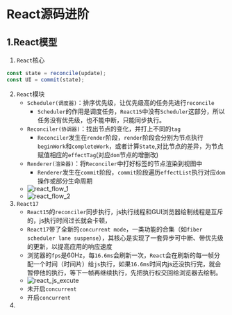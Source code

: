 # React源码进阶
## 1.React模型
1. `React`核心
```js
const state = reconcile(update);
const UI = commit(state);
```
2. `React`模块
    * `Scheduler(调度器)`：排序优先级，让优先级高的任务先进行`reconcile`
        * `Scheduler`的作用是调度任务，`React15`中没有`Scheduler`这部分，所以任务没有优先级，也不能中断，只能同步执行。
    * `Reconciler(协调器)`：找出节点的变化，并打上不同的`tag`
        * `Reconciler`发生在`render`阶段，`render`阶段会分别为节点执行`beginWork`和`completeWork`，或者计算`State`,对比节点的差异，为节点赋值相应的`effectTag`(对应`dom`节点的增删改)
    * `Renderer(渲染器)`：将`Reconciler`中打好标签的节点渲染到视图中
        * `Renderer`发生在`commit`阶段，`commit`阶段遍历`effectList`执行对应`dom`操作或部分生命周期
    * ![react_flow_1](https://github.com/bearnew/picture/blob/master/markdown_v2/2021/react%E6%BA%90%E7%A0%81/react_flow_1.png?raw=true) 
    * ![react_flow_2](https://github.com/bearnew/picture/blob/master/markdown_v2/2021/react%E6%BA%90%E7%A0%81/react_flow.png?raw=true)
3. `React17`
    * `React15`的`reconciler`同步执行，js执行线程和GUI浏览器绘制线程是互斥的，js执行时间过长就会卡顿，
    * `React17`带了全新的`concurrent mode`，一类功能的合集（如`fiber scheduler lane suspense`），其核心是实现了一套异步可中断、带优先级的更新，以提高应用的响应速度
    * 浏览器的`fps`是60Hz，每`16.6ms`会刷新一次，`React`会在刷新的每一帧分配一个时间（时间片）给`js`执行，如果`16.6ms`时间内js还没执行完，就会暂停他的执行，等下一帧再继续执行，先把执行权交回给浏览器去绘制。
    * ![react_js_excute]()
    * 未开启`concurrent`
    * 开启`concurrent`
4. 